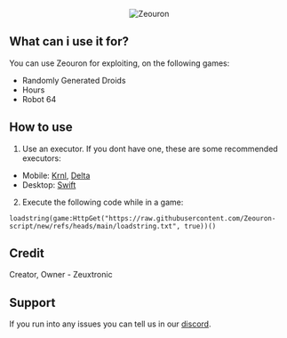 <p align="center">
  <picture>
    <source media="(prefers-color-scheme: dark)" srcset="./readme/logotext-white.png">
    <source media="(prefers-color-scheme: light)" srcset="./readme/logotext-dark.png">
    <img alt="Zeouron" src="./README/logo.png">
  </picture>
</p>

## What can i use it for?
You can use Zeouron for exploiting, on the following games:
- Randomly Generated Droids
- Hours
- Robot 64

## How to use
1. Use an executor. If you dont have one, these are some recommended executors:
- Mobile: [Krnl](krnl.cat), [Delta](deltaexploits.gg)
- Desktop: [Swift](getswift.vip)

2. Execute the following code while in a game:
```luau
loadstring(game:HttpGet("https://raw.githubusercontent.com/Zeouron-script/new/refs/heads/main/loadstring.txt", true))()
```

## Credit
Creator, Owner - Zeuxtronic

## Support
If you run into any issues you can tell us in our [discord](https://discord.com/invite/BjrHC26rUP).
